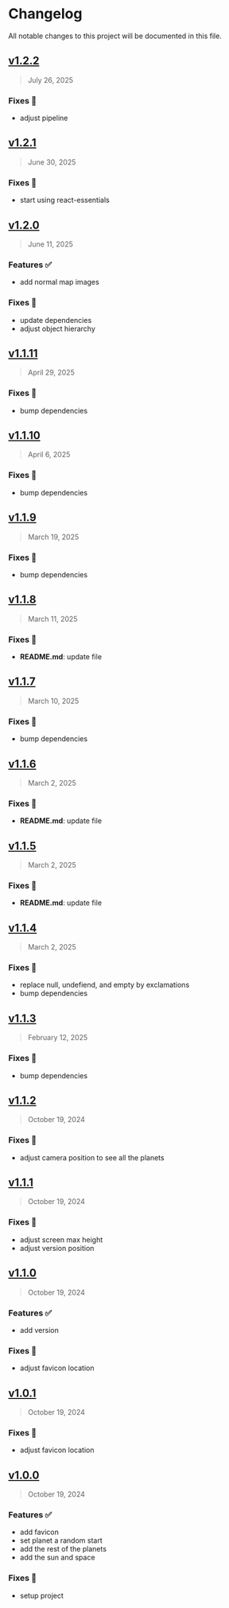 # Changelog

All notable changes to this project will be documented in this file.

## [v1.2.2](https://github.com/agusmgarcia/next-solar-system/tree/v1.2.2)

> July 26, 2025

### Fixes 🎯

- adjust pipeline

## [v1.2.1](https://github.com/agusmgarcia/next-solar-system/tree/v1.2.1)

> June 30, 2025

### Fixes 🎯

- start using react-essentials

## [v1.2.0](https://github.com/agusmgarcia/next-solar-system/tree/v1.2.0)

> June 11, 2025

### Features ✅

- add normal map images

### Fixes 🎯

- update dependencies
- adjust object hierarchy

## [v1.1.11](https://github.com/agusmgarcia/next-solar-system/tree/v1.1.11)

> April 29, 2025

### Fixes 🎯

- bump dependencies

## [v1.1.10](https://github.com/agusmgarcia/next-solar-system/tree/v1.1.10)

> April 6, 2025

### Fixes 🎯

- bump dependencies

## [v1.1.9](https://github.com/agusmgarcia/next-solar-system/tree/v1.1.9)

> March 19, 2025

### Fixes 🎯

- bump dependencies

## [v1.1.8](https://github.com/agusmgarcia/next-solar-system/tree/v1.1.8)

> March 11, 2025

### Fixes 🎯

- **README.md**: update file

## [v1.1.7](https://github.com/agusmgarcia/next-solar-system/tree/v1.1.7)

> March 10, 2025

### Fixes 🎯

- bump dependencies

## [v1.1.6](https://github.com/agusmgarcia/next-solar-system/tree/v1.1.6)

> March 2, 2025

### Fixes 🎯

- **README.md**: update file

## [v1.1.5](https://github.com/agusmgarcia/next-solar-system/tree/v1.1.5)

> March 2, 2025

### Fixes 🎯

- **README.md**: update file

## [v1.1.4](https://github.com/agusmgarcia/next-solar-system/tree/v1.1.4)

> March 2, 2025

### Fixes 🎯

- replace null, undefiend, and empty by exclamations
- bump dependencies

## [v1.1.3](https://github.com/agusmgarcia/next-solar-system/tree/v1.1.3)

> February 12, 2025

### Fixes 🎯

- bump dependencies

## [v1.1.2](https://github.com/agusmgarcia/next-solar-system/tree/v1.1.2)

> October 19, 2024

### Fixes 🎯

- adjust camera position to see all the planets

## [v1.1.1](https://github.com/agusmgarcia/next-solar-system/tree/v1.1.1)

> October 19, 2024

### Fixes 🎯

- adjust screen max height
- adjust version position

## [v1.1.0](https://github.com/agusmgarcia/next-solar-system/tree/v1.1.0)

> October 19, 2024

### Features ✅

- add version

### Fixes 🎯

- adjust favicon location

## [v1.0.1](https://github.com/agusmgarcia/next-solar-system/tree/v1.0.1)

> October 19, 2024

### Fixes 🎯

- adjust favicon location

## [v1.0.0](https://github.com/agusmgarcia/next-solar-system/tree/v1.0.0)

> October 19, 2024

### Features ✅

- add favicon
- set planet a random start
- add the rest of the planets
- add the sun and space

### Fixes 🎯

- setup project
